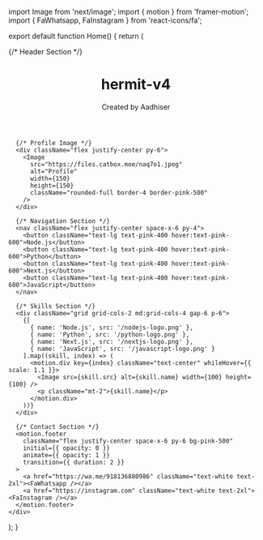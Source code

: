 import Image from 'next/image';
import { motion } from 'framer-motion';
import { FaWhatsapp, FaInstagram } from 'react-icons/fa';

export default function Home() {
  return (
    <div className="bg-black text-white min-h-screen">
      {/* Header Section */}
      <header className="text-center py-6 bg-pink-500">
        <h1 className="text-3xl font-bold">hermit-v4</h1>
        <p className="text-sm">Created by Aadhiser</p>
      </header>
      
      {/* Profile Image */}
      <div className="flex justify-center py-6">
        <Image 
          src="https://files.catbox.moe/naq7o1.jpeg" 
          alt="Profile" 
          width={150} 
          height={150} 
          className="rounded-full border-4 border-pink-500"
        />
      </div>
      
      {/* Navigation Section */}
      <nav className="flex justify-center space-x-6 py-4">
        <button className="text-lg text-pink-400 hover:text-pink-600">Node.js</button>
        <button className="text-lg text-pink-400 hover:text-pink-600">Python</button>
        <button className="text-lg text-pink-400 hover:text-pink-600">Next.js</button>
        <button className="text-lg text-pink-400 hover:text-pink-600">JavaScript</button>
      </nav>
      
      {/* Skills Section */}
      <div className="grid grid-cols-2 md:grid-cols-4 gap-6 p-6">
        {[
          { name: 'Node.js', src: '/nodejs-logo.png' },
          { name: 'Python', src: '/python-logo.png' },
          { name: 'Next.js', src: '/nextjs-logo.png' },
          { name: 'JavaScript', src: '/javascript-logo.png' }
        ].map((skill, index) => (
          <motion.div key={index} className="text-center" whileHover={{ scale: 1.1 }}>
            <Image src={skill.src} alt={skill.name} width={100} height={100} />
            <p className="mt-2">{skill.name}</p>
          </motion.div>
        ))}
      </div>
      
      {/* Contact Section */}
      <motion.footer 
        className="flex justify-center space-x-6 py-6 bg-pink-500" 
        initial={{ opacity: 0 }} 
        animate={{ opacity: 1 }} 
        transition={{ duration: 2 }}
      >
        <a href="https://wa.me/918136880986" className="text-white text-2xl"><FaWhatsapp /></a>
        <a href="https://instagram.com" className="text-white text-2xl"><FaInstagram /></a>
      </motion.footer>
    </div>
  );
}
